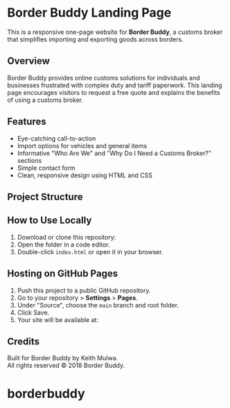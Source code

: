# Border Buddy Landing Page

This is a responsive one-page website for **Border Buddy**, a customs broker that simplifies importing and exporting goods across borders.

## Overview

Border Buddy provides online customs solutions for individuals and businesses frustrated with complex duty and tariff paperwork. This landing page encourages visitors to request a free quote and explains the benefits of using a customs broker.

## Features

- Eye-catching call-to-action
- Import options for vehicles and general items
- Informative "Who Are We" and "Why Do I Need a Customs Broker?" sections
- Simple contact form
- Clean, responsive design using HTML and CSS

## Project Structure


## How to Use Locally

1. Download or clone this repository:
2. Open the folder in a code editor.
3. Double-click `index.html` or open it in your browser.

## Hosting on GitHub Pages

1. Push this project to a public GitHub repository.
2. Go to your repository > **Settings** > **Pages**.
3. Under "Source", choose the `main` branch and root folder.
4. Click Save.
5. Your site will be available at:


## Credits

Built for Border Buddy by Keith Mulwa.  
All rights reserved © 2018 Border Buddy.
# borderbuddy
